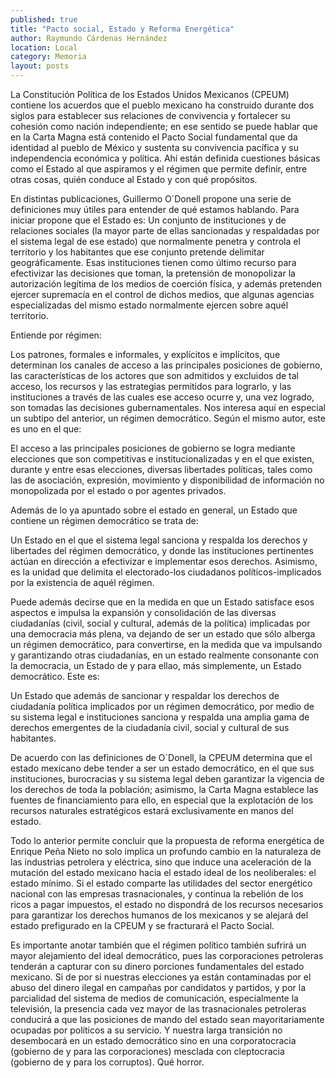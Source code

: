 ```yaml
---
published: true
title: "Pacto social, Estado y Reforma Energética"
author: Raymundo Cárdenas Hernández
location: Local
category: Memoria
layout: posts
---
```


La Constitución Política de los Estados Unidos Mexicanos (CPEUM) contiene los acuerdos que el pueblo mexicano ha construido durante dos siglos para establecer sus relaciones de convivencia y fortalecer su cohesión como nación independiente; en ese sentido se puede hablar que en la Carta Magna está contenido el Pacto Social fundamental que da identidad al pueblo de México y sustenta su convivencia pacífica y su independencia económica y política. Ahí están definida cuestiones básicas como el Estado al que aspiramos y el régimen que permite definir, entre otras cosas, quién conduce al Estado y con qué propósitos.

En distintas publicaciones, Guillermo O´Donell propone una serie de  definiciones muy útiles para entender de qué estamos hablando. Para iniciar propone que el Estado es:
Un conjunto de instituciones y de relaciones sociales (la mayor parte de ellas sancionadas y respaldadas por el sistema legal de ese estado) que normalmente penetra y controla el territorio y los habitantes que ese conjunto pretende delimitar geográficamente. Esas instituciones tienen como último recurso para efectivizar las decisiones que toman, la pretensión de monopolizar la autorización legítima de los medios de coerción física, y además pretenden ejercer supremacía en el control de dichos medios, que algunas agencias especializadas del mismo estado normalmente ejercen sobre aquél territorio. 


Entiende por régimen:

Los patrones, formales e informales, y explícitos e implícitos, que determinan los canales de acceso a las principales posiciones de gobierno, las características de los actores que son admitidos y excluidos de tal acceso, los recursos y las estrategias permitidos para lograrlo, y las instituciones a través de las cuales ese acceso ocurre y, una vez logrado, son tomadas las decisiones gubernamentales.
Nos interesa aquí en especial un subtipo del anterior, un régimen democrático. 
Según el mismo autor, este es uno en el que:

El acceso a las principales posiciones de gobierno se logra mediante elecciones que son competitivas e institucionalizadas y en el que existen, durante y entre esas elecciones, diversas libertades políticas, tales como las de asociación, expresión, movimiento y disponibilidad de información no monopolizada por el estado o por agentes privados. 

Además de lo ya apuntado sobre el estado en general, un Estado que contiene un régimen democrático se trata de:

Un Estado en el que el sistema legal sanciona y respalda los derechos y libertades del régimen democrático, y donde las instituciones pertinentes actúan en dirección a efectivizar e implementar esos derechos. Asimismo, es la unidad que delimita el electorado-los ciudadanos políticos-implicados por la existencia de aquél régimen. 

Puede además decirse que en la medida en que un Estado satisface esos aspectos e impulsa la expansión y consolidación de las diversas ciudadanías (civil, social y cultural, además de la política) implicadas por una democracia más plena, va dejando de ser un estado que sólo alberga un régimen democrático, para convertirse, en la medida que va impulsando y garantizando otras ciudadanías, en un estado realmente consonante con la democracia, un Estado de y para ellao, más simplemente, un Estado democrático. Este es:

Un Estado que además de sancionar y respaldar los derechos de ciudadanía política implicados por un régimen democrático, por medio de su sistema legal e instituciones sanciona y respalda una amplia gama de derechos emergentes de la ciudadanía civil, social y cultural de sus habitantes. 

De acuerdo con las definiciones de O´Donell, la CPEUM determina que el estado mexicano debe tender a ser un estado democrático, en el que sus instituciones, burocracias y su sistema legal deben garantizar la vigencia de los derechos de toda la población; asimismo, la Carta Magna establece las fuentes de financiamiento para ello, en especial que la explotación de los recursos naturales estratégicos estará exclusivamente en manos del estado.

Todo lo anterior permite concluir que la propuesta de reforma energética de Enrique Peña Nieto no solo implica un profundo cambio en la naturaleza de las industrias petrolera y eléctrica, sino que induce una aceleración de la mutación del estado mexicano hacia el estado ideal de los neoliberales: el estado mínimo. Si el estado comparte las utilidades del sector energético nacional con las empresas trasnacionales, y continua la rebelión de los ricos a pagar impuestos, el estado no dispondrá de los recursos necesarios para garantizar los derechos humanos de los mexicanos y se alejará del estado prefigurado en la CPEUM y se fracturará el Pacto Social.

Es importante anotar también que el régimen político también sufrirá un mayor alejamiento del ideal democrático, pues las corporaciones petroleras tenderán a capturar con su dinero porciones fundamentales del estado mexicano. Si de por si nuestras elecciones ya están contaminadas por el abuso del dinero ilegal en campañas por candidatos y partidos, y por la parcialidad del sistema de medios de comunicación, especialmente la televisión, la presencia cada vez mayor de las trasnacionales petroleras conducirá a que las posiciones de mando del estado sean mayoritariamente ocupadas por políticos a su servicio. Y nuestra larga transición no desembocará en un estado democrático sino en una corporatocracia (gobierno de y para las corporaciones) mesclada  con cleptocracia (gobierno de y para los corruptos). Qué horror. 
